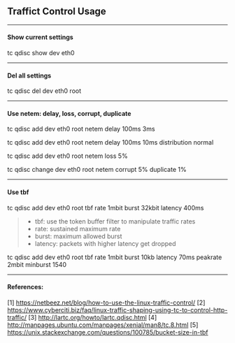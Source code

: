 ## Traffict Control Usage
---

#### Show current settings

tc qdisc show dev eth0

---

#### Del all settings

tc qdisc del dev eth0 root

---

#### Use netem: delay, loss, corrupt, duplicate

tc qdisc add dev eth0 root netem delay 100ms 3ms

tc qdisc add dev eth0 root netem delay 100ms 10ms distribution normal

tc qdisc add dev eth0 root netem loss 5%

tc qdisc change dev eth0 root netem corrupt 5% duplicate 1%

---

#### Use tbf

tc qdisc add dev eth0 root tbf rate 1mbit burst 32kbit latency 400ms

> * tbf: use the token buffer filter to manipulate traffic rates
> * rate: sustained maximum rate
> * burst: maximum allowed burst
> * latency: packets with higher latency get dropped

tc qdisc add dev eth0 root tbf rate 1mbit burst 10kb latency 70ms peakrate 2mbit minburst 1540

---

#### References:

[1] https://netbeez.net/blog/how-to-use-the-linux-traffic-control/
[2] https://www.cyberciti.biz/faq/linux-traffic-shaping-using-tc-to-control-http-traffic/
[3] http://lartc.org/howto/lartc.qdisc.html
[4] http://manpages.ubuntu.com/manpages/xenial/man8/tc.8.html
[5] https://unix.stackexchange.com/questions/100785/bucket-size-in-tbf

